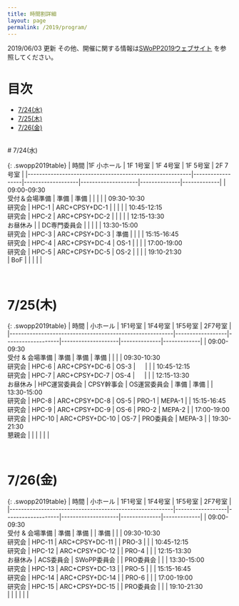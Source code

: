 ```yaml
---
title: 時間割詳細
layout: page
permalink: /2019/program/
---
```


2019/06/03 更新
その他、開催に関する情報は[SWoPP2019ウェブサイト](https://sites.google.com/site/swoppweb/swopp2019/) を参照してください。
<!-- 著者の方へ： 発表題目等に変更がある場合は、発表先研究会に連絡してください。-->

# 目次

- [7/24(水)](#724水)
- [7/25(木)](#725木)
- [7/26(金)](#726金)




<br/>
# 7/24(水)

{: .swopp2019table}
| 時間                                                    |1F  小ホール      | 1F 1号室          | 1F 4号室           | 1F 5号室     | 2F 7号室    | 
|---------------------------------------------------------|------------------|-------------------|--------------------|--------------|-------------|
| 09:00-09:30<br/>受付＆会場準備                          | 準備             | 準備              |                    |              |             |
| 09:30-10:30<br/>研究会                                  | HPC-1            | ARC+CPSY+DC-1     |                    |              |             |
| 10:45-12:15<br/>研究会                                  | HPC-2            | ARC+CPSY+DC-2     |                    |              |             |
| 12:15-13:30<br/>お昼休み                                |                  | DC専門委員会      |                    |              |             |
| 13:30-15:00<br/>研究会                                  | HPC-3            | ARC+CPSY+DC-3     | 準備               |              |             |
| 15:15-16:45<br/>研究会                                  | HPC-4            | ARC+CPSY+DC-4     | OS-1               |              |             |
| 17:00-19:00<br/>研究会                                  | HPC-5            | ARC+CPSY+DC-5     | OS-2               |              |             |
| 19:10-21:30<br/>                                        | BoF              |                   |                    |              |             |

<br/>

# 7/25(木)

{: .swopp2019table}
| 時間                                                    | 小ホール         | 1F1号室           | 1F4号室            | 1F5号室      | 2F7号室     | 
|---------------------------------------------------------|------------------|-------------------|--------------------|--------------|-------------|
| 09:00-09:30<br/>受付 & 会場準備                         | 準備             | 準備              | 準備               |              |             |
| 09:30-10:30<br/>研究会                                  | HPC-6            | ARC+CPSY+DC-6     | OS-3               | 　           |             |
| 10:45-12:15<br/>研究会                                  | HPC-7            | ARC+CPSY+DC-7     | OS-4               |   　         |             |
| 12:15-13:30<br/>お昼休み                                | HPC運営委員会    | CPSY幹事会        | OS運営委員会       | 準備         | 準備        |
| 13:30-15:00<br/>研究会                                  | HPC-8            | ARC+CPSY+DC-8     | OS-5               | PRO-1        | MEPA-1      |
| 15:15-16:45<br/>研究会                                  | HPC-9            | ARC+CPSY+DC-9     | OS-6               | PRO-2        | MEPA-2      |
| 17:00-19:00<br/>研究会                                  | HPC-10           | ARC+CPSY+DC-10    | OS-7               | PRO委員会    | MEPA-3      |
| 19:30-21:30<br/>懇親会                                  |                  |                   |                    |              |             |

<br/>

# 7/26(金)

{: .swopp2019table}
| 時間                                                    | 小ホール         | 1F1号室           | 1F4号室            | 1F5号室      | 2F7号室     | 
|---------------------------------------------------------|------------------|-------------------|--------------------|--------------|-------------|
| 09:00-09:30<br/>受付 & 会場準備                         | 準備             | 準備              |                    | 準備         |             |
| 09:30-10:30<br/>研究会                                  | HPC-11           | ARC+CPSY+DC-11    |                    | PRO-3        |             |
| 10:45-12:15<br/>研究会                                  | HPC-12           | ARC+CPSY+DC-12    |                    | PRO-4        |             |
| 12:15-13:30<br/>お昼休み                                | ACS委員会        | SWoPP委員会       |                    | PRO委員会    |             |
| 13:30-15:00<br/>研究会                                  | HPC-13           | ARC+CPSY+DC-13    |                    | PRO-5        |             |
| 15:15-16:45<br/>研究会                                  | HPC-14           | ARC+CPSY+DC-14    |                    | PRO-6        |             |
| 17:00-19:00<br/>研究会                                  | HPC-15           | ARC+CPSY+DC-15    |                    | PRO委員会    |             |
| 19:10-21:30<br/>                                        |                  |                   |                    |              |             |
